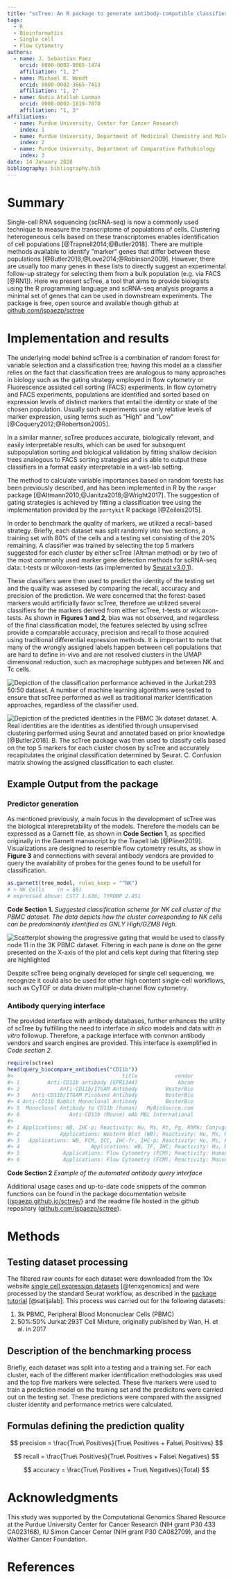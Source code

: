 ```yaml
---
title: "scTree: An R package to generate antibody-compatible classifiers from single-cell sequencing data"
tags:
  - R
  - Bioinformatics
  - Single cell
  - Flow Cytometry
authors:
  - name: J. Sebastian Paez
    orcid: 0000-0002-0065-1474
    affiliation: "1, 2"
  - name: Michael K. Wendt
    orcid: 0000-0002-3665-7413
    affiliation: "1, 2"
  - name: Nadia Atallah Lanman
    orcid: 0000-0002-1819-7070
    affiliation: "1, 3"
affiliations:
  - name: Purdue University, Center for Cancer Research
    index: 1
  - name: Purdue University, Department of Medicinal Chemistry and Molecular Pharmacology
    index: 2
  - name: Purdue University, Department of Comparative Pathobiology
    index: 3
date: 14 January 2020
bibliography: bibliography.bib
---
```


# Summary

Single-cell RNA sequencing (scRNA-seq) is now a commonly used technique to measure the transcriptome of populations of cells. Clustering heterogeneous cells based on these transcriptomes enables identification of cell populations [@Trapnell2014;@Butler2018]. There are multiple methods available to identify "marker" genes that differ between these populations [@Butler2018;@Love2014;@Robinson2009].  However, there are usually too many genes in these lists to directly suggest an experimental follow-up strategy for selecting them from a bulk population (e.g. via FACS [@RN1]). Here we present scTree, a tool that aims to provide biologists using the R programming language and scRNA-seq analysis programs a minimal set of genes that can be used in downstream experiments.  The package is free, open source and available though github at [github.com/jspaezp/sctree](https://github.com/jspaezp/sctree)

# Implementation and results

The underlying model behind scTree is a combination of random forest for variable
selection and a classification tree; having this model as a classifier relies on
the fact that classification trees are analogous to many approaches in biology such
as the gating strategy employed in flow cytometry or Fluorescence assisted
cell sorting (FACS) experiments. In flow cytometry and FACS experiments,
populations are identified and sorted based on expression levels of distinct markers
that entail the identity or state of the chosen population. Usually such experiments
use only relative levels of marker expression, using terms such as "High" and "Low"
[@Coquery2012;@Robertson2005].

In a similar manner, scTree produces accurate, biologically relevant, and easily
interpretable results, which can be used for subsequent subpopulation sorting and
biological validation by fitting shallow decision trees analogous to FACS sorting
strategies and is able to output these classifiers in a format easily interpretable
in a wet-lab setting.

The method to calculate variable importances based on random forests
has been previously described, and has been implemented
in R by the `ranger` package [@Altmann2010;@Janitza2018;@Wright2017].
The suggestion of gating strategies is achieved by fitting a classification tree using the implementation
provided by the `partykit` R package [@Zeileis2015].

In order to benchmark the quality of markers, we utilized a recall-based
strategy. Briefly, each dataset was split randomly into two sections,
a training set with 80% of the cells and a testing set consisting of the 20% remaining.
A classifier was trained by selecting the top 5 markers suggested for each
cluster by either scTree (Altman method) or by two of the most commonly used marker gene detection methods for scRNA-seq data: t-tests or wilcoxon-tests (as implemented by [Seurat v3.0.1](https://web.archive.org/save/https://satijalab.org/seurat/)).

These classifiers were then used to predict the identity of the testing
set and the quality was assesed by comparing the recall, accuracy and precision
of the prediction. We were concerned that the forest-based markers would artificially
favor scTree, therefore we utilized several classifiers for the markers derived from
either scTree, t-tests or wilcoxon-tests.
As shown in **Figures 1 and 2**, bias was not observed, and regardless of the final
classification model, the features selected by using scTree provide a comparable accuracy, precision and recall to those acquired using traditional differential expression methods. It is important to note that many of the wrongly assigned labels happen between cell populations that are hard to define in-vivo and are not resolved clusters in the UMAP dimensional reduction, such as macrophage subtypes and between NK and Tc cells.

![**Depiction of the classification performance achieved in the Jurkat:293 50:50 dataset.**  A number of machine learning algorithms were tested to ensure that scTree performed as well as traditional marker identification approaches, regardless of the classifier used.](./paper_figures/benchmarks_5050_boxplot.png "Figure 1")

![**Depiction of the predicted identities in the PBMC 3k dataset dataset.** **A.** Real identities are the identities as identified through unsupervised clustering performed using Seurat and annotated based on prior knowledge [@Butler2018]. **B.** The scTree package was then used to classify cells based on the top 5 markers for each cluster chosen by scTree and accurately recapitulates the original classification determined by Seurat. **C.** Confusion matrix showing the assigned classification to each cluster.](./paper_figures/pbmc_prediction_sctree.png "Figure 2")

## Example Output from the package

### Predictor generation

As mentioned previously, a main focus in the development of scTree was the biological
interepretability of the models. Therefore the models can be expressed as a Garnett file,
as shown in **Code Section 1**, as specified originally in the Garnett manuscript by the
Trapell lab [@Pliner2019].
Visualizations are designed to resemble flow cytometry results, as show in **Figure 3**
and connections with several antibody vendors are provided to query the availability of
probes for the genes found to be usefull for classification.

``` r
as.garnett(tree_model, rules_keep = "^NK")
# > NK Cells 	(n = 88)
# expressed above: CST7 1.636, TYROBP 2.451
```

**Code Section 1.** *Suggested classification scheme for NK cell cluster of the PBMC dataset.*
*The data depicts how the cluster corresponding to NK cells can be predominantly identified as GNLY High/GZMB High.*

![**Scatterplot showing the progressive gating that would be used to classify node 11 in the 3K PBMC dataset.** Filtering in each pane is done on the gene presented on the X-axis of the plot and cells kept during that filtering step are highlighted](./paper_figures/gates_plot_nkcells.png "Figure 3")

Despite scTree being originally developed for single
cell sequencing, we recognize it could also be used for other high content single-cell
workflows, such as CyTOF or data driven multiple-channel flow cytometry.

### Antibody querying interface

The provided interface with antibody databases, further enhances the utility of scTree by
fulfilling the need to interface *in silico* models and data with *in vitro*
followup. Therefore, a package interface with common antibody vendors
and search engines are provided. This interface is exemplified in *Code section 2*.

``` r
require(sctree)
head(query_biocompare_antibodies("CD11b"))
#>                                   title            vendor
#> 1         Anti-CD11b antibody [EPR1344]             Abcam
#> 2             Anti-CD11b/ITGAM Antibody         BosterBio
#> 3    Anti-CD11b/ITGAM Picoband Antibody         BosterBio
#> 4 Anti-CD11b Rabbit Monoclonal Antibody         BosterBio
#> 5  Monoclonal Antibody to CD11b (human)   MyBioSource.com
#> 6                Anti-CD11b (Mouse) mAb MBL International
#>                                                                                                            specification
#> 1 Applications: WB, IHC-p; Reactivity: Hu, Ms, Rt, Pg, RhMk; Conjugate/Tag: Unconjugated; Quantity: 10 µl, 40 µl, 100 µl
#> 2             Applications: Western Blot (WB); Reactivity: Hu, Ms, Rt; Conjugate/Tag: Unconjugated; Quantity: 100ug/vial
#> 3   Applications: WB, FCM, ICC, IHC-fr, IHC-p; Reactivity: Hu, Ms, Rt; Conjugate/Tag: Unconjugated; Quantity: 100ug/vial
#> 4                       Applications: WB, IF, IHC; Reactivity: Hu, Ms; Conjugate/Tag: Unconjugated; Quantity: 100ug/vial
#> 5              Applications: Flow Cytometry (FCM); Reactivity: Human (Hu); Conjugate/Tag: Unconjugated; Quantity: 0.1 mg
#> 6              Applications: Flow Cytometry (FCM); Reactivity: Mouse (Ms); Conjugate/Tag: Unconjugated; Quantity: 100 ug
```

**Code Section 2** *Example of the automated antibody query interface*

Additional usage cases and up-to-date code snippets of the common functions can be found
in the package documentation website
([jspaezp.github.io/sctree/](https://jspaezp.github.io/sctree/)) and the readme file hosted
in the github repository ([github.com/jspaezp/sctree](https://github.com/jspaezp/sctree)).

# Methods

## Testing dataset processing

The filtered raw counts for each dataset were downloaded from the 10x website
[single cell expression datasets](https://support.10xgenomics.com/single-cell-gene-expression/datasets)
[@tenxgenomics] and were processed by the standard Seurat workflow, as described in the
[package tutorial](https://web.archive.org/save/https://satijalab.org/seurat/v3.1/pbmc3k_tutorial.html) [@satijalab].
This process was carried out for the following datasets:

1. 3k PBMC, Peripheral Blood Mononuclear Cells (PBMC)
2. 50\%:50\% Jurkat:293T Cell Mixture, originally published by Wan, H. et al. in 2017

## Description of the benchmarking process

Briefly, each dataset was split into a testing and a training set. For each cluster,
each of the different marker identification methodologies was used and the top five
markers were selected. These five markers were used to
train a prediction model on the training set and the predicitons were carried out on the
testing set. These predictions were compared with the assigned cluster identity and
performance metrics were calculated.

## Formulas defining the prediction quality

$$
precision = \frac{True\ Positives}{True\ Positives + False\ Positives}
$$

$$
recall = \frac{True\ Positives}{True\ Positives + False\ Negatives}
$$

$$
accuracy = \frac{True\ Positives +  True\ Negatives}{Total}
$$


# Acknowledgments

This study was supported by the Computational Genomics Shared Resource at the Purdue
University Center for Cancer Research (NIH grant P30 433 CA023168), IU Simon Cancer
Center (NIH grant P30 CA082709), and the Walther Cancer Foundation.

# References

